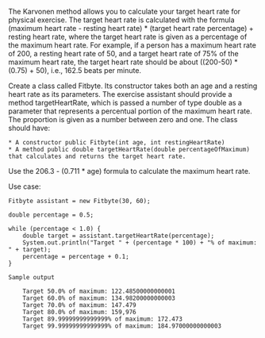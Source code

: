 The Karvonen method allows you to calculate your target heart rate for physical exercise. The target heart rate is calculated with the formula (maximum heart rate - resting heart rate) * (target heart rate percentage) + resting heart rate, where the target heart rate is given as a percentage of the maximum heart rate.
For example, if a person has a maximum heart rate of 200, a resting heart rate of 50, and a target heart rate of 75% of the maximum heart rate, the target heart rate should be about ((200-50) * (0.75) + 50), i.e., 162.5 beats per minute.

Create a class called Fitbyte. Its constructor takes both an age and a resting heart rate as its parameters. The exercise assistant should provide a method targetHeartRate, which is passed a number of type double as a parameter that represents a percentual portion of the maximum heart rate. The proportion is given as a number between zero and one. The class should have:

    * A constructor public Fitbyte(int age, int restingHeartRate)
    * A method public double targetHeartRate(double percentageOfMaximum) that calculates and returns the target heart rate.

Use the 206.3 - (0.711 * age) formula to calculate the maximum heart rate.

Use case:

    Fitbyte assistant = new Fitbyte(30, 60);

    double percentage = 0.5;

    while (percentage < 1.0) {
        double target = assistant.targetHeartRate(percentage);
        System.out.println("Target " + (percentage * 100) + "% of maximum: " + target);
        percentage = percentage + 0.1;
    }

    Sample output

        Target 50.0% of maximum: 122.48500000000001
        Target 60.0% of maximum: 134.98200000000003
        Target 70.0% of maximum: 147.479
        Target 80.0% of maximum: 159,976
        Target 89.99999999999999% of maximum: 172.473
        Target 99.99999999999999% of maximum: 184.97000000000003